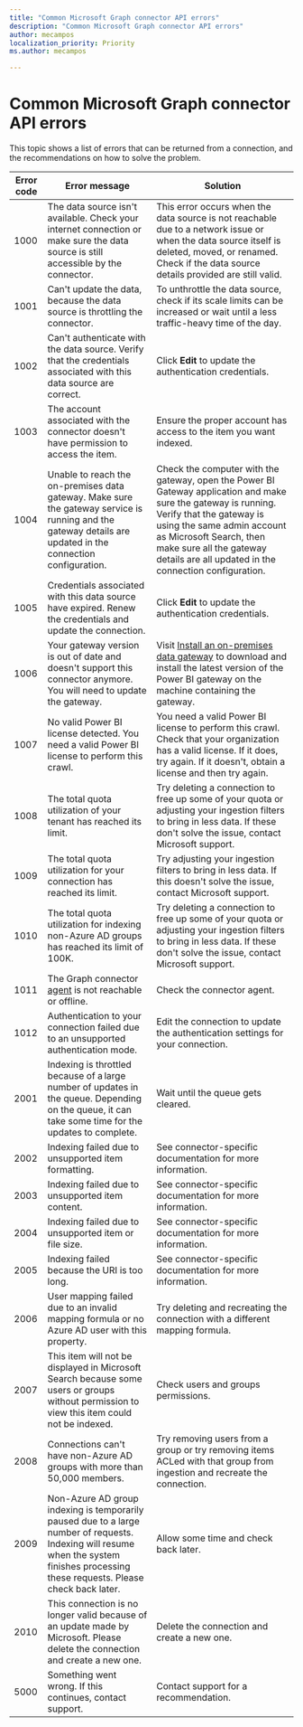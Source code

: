 ```yaml
---
title: "Common Microsoft Graph connector API errors"
description: "Common Microsoft Graph connector API errors"
author: mecampos
localization_priority: Priority
ms.author: mecampos

---
```


# Common Microsoft Graph connector API errors

This topic shows a list of errors that can be returned from a connection, and the recommendations on how to solve the problem.

| **Error code** | **Error message** | **Solution** |
| --- | --- | --- |
| 1000 | The data source isn&#39;t available. Check your internet connection or make sure the data source is still accessible by the connector. | This error occurs when the data source is not reachable due to a network issue or when the data source itself is deleted, moved, or renamed. Check if the data source details provided are still valid. |
| 1001 | Can&#39;t update the data, because the data source is throttling the connector. | To unthrottle the data source, check if its scale limits can be increased or wait until a less traffic-heavy time of the day. |
| 1002 | Can&#39;t authenticate with the data source. Verify that the credentials associated with this data source are correct. | Click  **Edit**  to update the authentication credentials. |
| 1003 | The account associated with the connector doesn&#39;t have permission to access the item. | Ensure the proper account has access to the item you want indexed. |
| 1004 | Unable to reach the on-premises data gateway. Make sure the gateway service is running and the gateway details are updated in the connection configuration. | Check the computer with the gateway, open the Power BI Gateway application and make sure the gateway is running. Verify that the gateway is using the same admin account as Microsoft Search, then make sure all the gateway details are all updated in the connection configuration. |
| 1005 | Credentials associated with this data source have expired. Renew the credentials and update the connection. | Click  **Edit**  to update the authentication credentials. |
| 1006 | Your gateway version is out of date and doesn&#39;t support this connector anymore. You will need to update the gateway. | Visit [Install an on-premises data gateway](https://docs.microsoft.com/data-integration/gateway/service-gateway-install) to download and install the latest version of the Power BI gateway on the machine containing the gateway. |
| 1007 | No valid Power BI license detected. You need a valid Power BI license to perform this crawl. | You need a valid Power BI license to perform this crawl. Check that your organization has a valid license. If it does, try again. If it doesn&#39;t, obtain a license and then try again. |
| 1008 | The total quota utilization of your tenant has reached its limit. | Try deleting a connection to free up some of your quota or adjusting your ingestion filters to bring in less data. If these don&#39;t solve the issue, contact Microsoft support. |
| 1009 | The total quota utilization for your connection has reached its limit. | Try adjusting your ingestion filters to bring in less data. If this doesn&#39;t solve the issue, contact Microsoft support. |
| 1010 | The total quota utilization for indexing non-Azure AD groups has reached its limit of 100K. | Try deleting a connection to free up some of your quota or adjusting your ingestion filters to bring in less data. If these don&#39;t solve the issue, contact Microsoft support. |
| 1011 | The Graph connector [agent](https://docs.microsoft.com/microsoftsearch/on-prem-agent) is not reachable or offline. | Check the connector agent. |
| 1012 | Authentication to your connection failed due to an unsupported authentication mode. | Edit the connection to update the authentication settings for your connection. |
 2001 | Indexing is throttled because of a large number of updates in the queue. Depending on the queue, it can take some time for the updates to complete. | Wait until the queue gets cleared. |
| 2002 | Indexing failed due to unsupported item formatting. | See connector-specific documentation for more information. |
| 2003 | Indexing failed due to unsupported item content. | See connector-specific documentation for more information. |
| 2004 | Indexing failed due to unsupported item or file size. | See connector-specific documentation for more information. |
| 2005 | Indexing failed because the URI is too long. | See connector-specific documentation for more information. |
| 2006 | User mapping failed due to an invalid mapping formula or no Azure AD user with this property. | Try deleting and recreating the connection with a different mapping formula. |
| 2007 | This item will not be displayed in Microsoft Search because some users or groups without permission to view this item could not be indexed. | Check users and groups permissions. |
| 2008 | Connections can&#39;t have non-Azure AD groups with more than 50,000 members. | Try removing users from a group or try removing items ACLed with that group from ingestion and recreate the connection. |
| 2009 | Non-Azure AD group indexing is temporarily paused due to a large number of requests. Indexing will resume when the system finishes processing these requests. Please check back later. | Allow some time and check back later. |
| 2010 | This connection is no longer valid because of an update made by Microsoft. Please delete the connection and create a new one. | Delete the connection and create a new one. |
| 5000 | Something went wrong. If this continues, contact support. | Contact support for a recommendation.|
